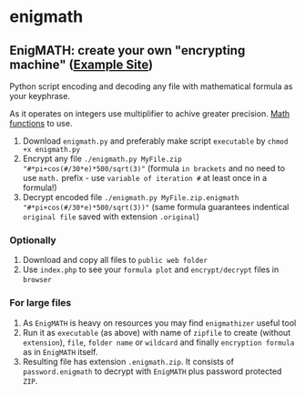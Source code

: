 # enigmath
## EnigMATH: create your own "encrypting machine" ([Example Site](https://zygtech.pl/enigmath/?formula=%23*pi%2Bcos%28%23%2F30*e%29*500%2Fsqrt%283%29))

Python script encoding and decoding any file with mathematical formula as your keyphrase.

As it operates on integers use multiplifier to achive greater precision. [Math functions](https://docs.python.org/3/library/math.html) to use.

1. Download `enigmath.py` and preferably make script `executable` by `chmod +x enigmath.py` 
2. Encrypt any file `./enigmath.py MyFile.zip "#*pi+cos(#/30*e)*500/sqrt(3)"` (formula `in brackets` and no need to use `math.` prefix - use `variable of iteration #` at least once in a formula!)
3. Decrypt encoded file `./enigmath.py MyFile.zip.enigmath "#*pi+cos(#/30*e)*500/sqrt(3))"` (same formula guarantees indentical `original file` saved with extension `.original`)

### Optionally

1. Download and copy all files to `public web folder` 
2. Use `index.php` to see your `formula plot` and `encrypt/decrypt` files in `browser`

### For large files

1. As `EnigMATH` is heavy on resources you may find `enigmathizer` useful tool
2. Run it as `executable` (as above) with name of `zipfile` to create (without `extension`), `file`, `folder name` or `wildcard` and finally `encryption formula` as in `EnigMATH` itself.
3. Resulting file has extension `.enigmath.zip`. It consists of `password.enigmath` to decrypt with `EnigMATH` plus password protected `ZIP`.

